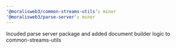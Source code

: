 ```yaml
---
'@moralisweb3/common-streams-utils': minor
'@moralisweb3/parse-server': minor
---
```


Incuded parse server package and added document builder logic to common-streams-utils
